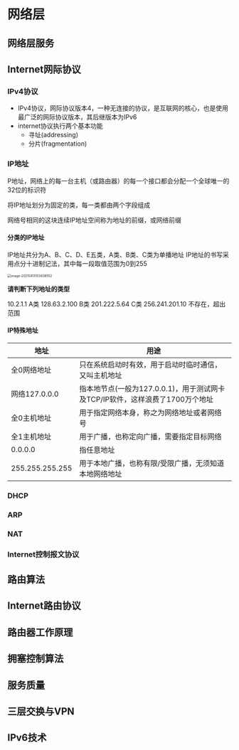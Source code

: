 # 网络层

## 网络层服务

## Internet网际协议

### IPv4协议

- IPv4协议，网际协议版本4，一种无连接的协议，是互联网的核心，也是使用最广泛的网际协议版本，其后继版本为IPv6
- internet协议执行两个基本功能
  - 寻址(addressing)
  - 分片(fragmentation)

### IP地址

P地址，网络上的每一台主机（或路由器）的每一个接口都会分配一个全球唯一的32位的标识符

将IP地址划分为固定的类，每一类都由两个字段组成

网络号相同的这块连续IP地址空间称为地址的前缀，或网络前缀

#### 分类的IP地址

IP地址共分为A、B、C、D、E五类，A类、B类、C类为单播地址
IP地址的书写采用点分十进制记法，其中每一段取值范围为0到255

<img src="https://note-java.oss-cn-beijing.aliyuncs.com/img/image-20210413103438552.png" alt="image-20210413103438552" style="zoom:50%;" />

**请判断下列地址的类型**

10.2.1.1						 A类
128.63.2.100				B类
201.222.5.64				C类
256.241.201.10			不存在，超出范围

#### **IP特殊地址**

| 地址            | 用途                                                         |
| --------------- | ------------------------------------------------------------ |
| 全0网络地址     | 只在系统启动时有效，用于启动时临时通信，又叫主机地址         |
| 网络127.0.0.0   | 指本地节点(一般为127.0.0.1)，用于测试网卡及TCP/IP软件，这样浪费了1700万个地址 |
| 全0主机地址     | 用于指定网络本身，称之为网络地址或者网络号                   |
| 全1主机地址     | 用于广播，也称定向广播，需要指定目标网络                     |
| 0.0.0.0         | 指任意地址                                                   |
| 255.255.255.255 | 用于本地广播，也称有限/受限广播，无须知道本地网络地址        |



### DHCP

### ARP

### NAT  

### Internet控制报文协议

## 路由算法

## Internet路由协议

## 路由器工作原理

## 拥塞控制算法

## 服务质量

## 三层交换与VPN

## IPv6技术